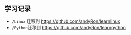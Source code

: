 学习记录
--------



- `/Linux` 迁移到 https://github.com/andyRon/learnlinux
- `/Python`迁移到 https://github.com/andyRon/learnpython

